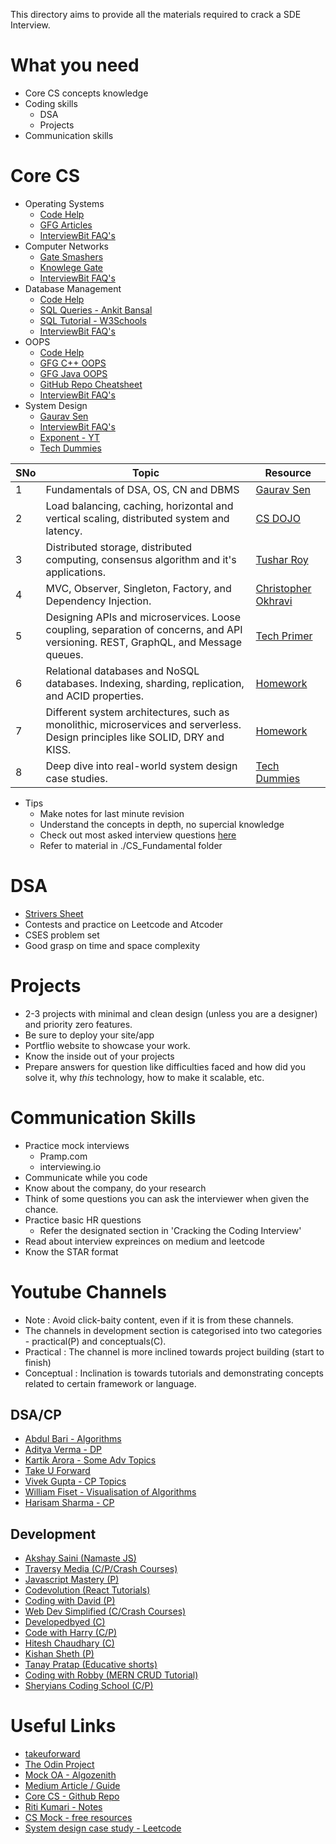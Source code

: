 This directory aims to provide all the materials required to crack a SDE Interview. 

# What you need
- Core CS concepts knowledge
- Coding skills
    - DSA
    - Projects
- Communication skills

# Core CS
- Operating Systems
    - [Code Help](https://www.youtube.com/playlist?list=PLDzeHZWIZsTr3nwuTegHLa2qlI81QweYG)
    - [GFG Articles](https://www.geeksforgeeks.org/operating-systems/)
    - [InterviewBit FAQ's](https://www.interviewbit.com/operating-system-interview-questions/)
- Computer Networks
   - [Gate Smashers](https://www.youtube.com/playlist?list=PLxCzCOWd7aiGFBD2-2joCpWOLUrDLvVV_)
   - [Knowlege Gate](https://www.youtube.com/playlist?list=PLmXKhU9FNesSjFbXSZGF8JF_4LVwwofCd)
   - [InterviewBit FAQ's](https://www.interviewbit.com/networking-interview-questions/)
- Database Management
  - [Code Help](https://www.youtube.com/playlist?list=PLDzeHZWIZsTpukecmA2p5rhHM14bl2dHU)
  - [SQL Queries - Ankit Bansal](https://www.youtube.com/@ankitbansal6/playlists)
  - [SQL Tutorial - W3Schools](https://www.w3schools.com/sql/default.asp)
  - [InterviewBit FAQ's](https://www.interviewbit.com/dbms-interview-questions/)
- OOPS
  - [Code Help](https://www.youtube.com/playlist?list=PLDzeHZWIZsTqouGFa8IyE8K-5hbtAppCC)
  - [GFG C++ OOPS](https://www.geeksforgeeks.org/object-oriented-programming-in-cpp/?ref=shm)
  - [GFG Java OOPS](https://www.geeksforgeeks.org/object-oriented-programming-oops-concept-in-java/)
  - [GitHub Repo Cheatsheet](https://github.com/vineethm1627/OOP)
  - [InterviewBit FAQ's](https://www.interviewbit.com/oops-interview-questions/)
- System Design
  - [Gaurav Sen](https://www.youtube.com/playlist?list=PLMCXHnjXnTnvo6alSjVkgxV-VH6EPyvoX)
  - [InterviewBit FAQ's](https://www.interviewbit.com/system-design-interview-questions/)
  - [Exponent - YT](https://www.youtube.com/@tryexponent/playlists)
  - [Tech Dummies](https://www.youtube.com/@TechDummiesNarendraL/playlists)

SNo | Topic | Resource |  
----|-------|------|
1 | Fundamentals of DSA, OS, CN and DBMS | [Gaurav Sen](https://www.youtube.com/@gkcs) |
2 | Load balancing, caching, horizontal and vertical scaling, distributed system and latency. | [CS DOJO](https://www.youtube.com/@CSDojo) 
3 | Distributed storage, distributed computing, consensus algorithm and it's applications. | [Tushar Roy](https://www.youtube.com/@tusharroy2525)
4 | MVC, Observer, Singleton, Factory, and Dependency Injection.| [Christopher Okhravi](https://www.youtube.com/@ChristopherOkhravi) 
5 | Designing APIs and microservices. Loose coupling, separation of concerns, and API versioning. REST, GraphQL, and Message queues. | [Tech Primer](https://www.youtube.com/@TechPrimers) 
6 | Relational databases and NoSQL databases. Indexing, sharding, replication, and ACID properties. | [Homework]()
7 | Different system architectures, such as monolithic, microservices and serverless. Design principles like SOLID, DRY and KISS. | [Homework]()
8 | Deep dive into real-world system design case studies. | [Tech Dummies](https://www.youtube.com/@TechDummiesNarendraL/playlists)
 

- Tips
  - Make notes for last minute revision
  - Understand the concepts in depth, no supercial knowledge
  - Check out most asked interview questions [here](https://takeuforward.org/interviews/must-do-questions-for-dbms-cn-os-interviews-sde-core-sheet/)
  - Refer to material in ./CS_Fundamental folder

# DSA
- [Strivers Sheet](https://takeuforward.org/interviews/strivers-sde-sheet-top-coding-interview-problems/)
- Contests and practice on Leetcode and Atcoder
- CSES problem set
- Good grasp on time and space complexity
  
# Projects
- 2-3 projects with minimal and clean design (unless you are a designer) and priority zero features.
- Be sure to deploy your site/app
- Portflio website to showcase your work.
- Know the inside out of your projects
- Prepare answers for question like difficulties faced and how did you solve it, why _this_ technology, how to make it scalable, etc.

# Communication Skills
- Practice mock interviews
    - Pramp.com
    - interviewing.io
- Communicate while you code
- Know about the company, do your research
- Think of some questions you can ask the interviewer when given the chance.
- Practice basic HR questions
    - Refer the designated section in 'Cracking the Coding Interview'
- Read about interview expreinces on medium and leetcode
- Know the STAR format

# Youtube Channels
- Note : Avoid click-baity content, even if it is from these channels.
-  The channels in development section is categorised into two categories - practical(P) and conceptuals(C).
- Practical : The channel is more inclined towards project building (start to finish)
- Conceptual : Inclination is towards tutorials and demonstrating concepts related to certain framework or language.
## DSA/CP
- [Abdul Bari - Algorithms](https://www.youtube.com/@abdul_bari)
- [Aditya Verma - DP](https://www.youtube.com/@TheAdityaVerma)
- [Kartik Arora - Some Adv Topics](https://www.youtube.com/@AlgosWithKartik/playlists)
- [Take U Forward](https://www.youtube.com/@takeUforward)
- [Vivek Gupta - CP Topics](https://www.youtube.com/@vivekgupta3484)
- [William Fiset - Visualisation of Algorithms](https://www.youtube.com/@WilliamFiset-videos/playlists)
- [Harisam Sharma - CP](https://www.youtube.com/@Harisamsharma)
## Development
- [Akshay Saini (Namaste JS)](https://www.youtube.com/@akshaymarch7)
- [Traversy Media (C/P/Crash Courses)](https://www.youtube.com/@TraversyMedia)
- [Javascript Mastery (P)](https://www.youtube.com/@javascriptmastery)
- [Codevolution (React Tutorials)](https://www.youtube.com/@Codevolution)
- [Coding with David (P)](https://www.youtube.com/@CodingWithDawid)
- [Web Dev Simplified (C/Crash Courses)](https://www.youtube.com/@WebDevSimplified)
- [Developedbyed (C)](https://www.youtube.com/@developedbyed)
- [Code with Harry (C/P)](https://www.youtube.com/@CodeWithHarry)
- [Hitesh Chaudhary (C)](https://www.youtube.com/@HiteshChoudharydotcom)
- [Kishan Sheth (P)](https://www.youtube.com/@KishanSheth21)
- [Tanay Pratap (Educative shorts)](https://www.youtube.com/@tanaypratap)
- [Coding with Robby (MERN CRUD Tutorial)](https://www.youtube.com/@codingwithrobby)
- [Sheryians Coding School (C/P)](https://www.youtube.com/@thesheryianscodingschool)


# Useful Links 
- [takeuforward](https://takeuforward.org/)
- [The Odin Project](https://www.theodinproject.com/)
- [Mock OA - Algozenith](https://www.practice.algozenith.com/dashboard)
- [Medium Article / Guide](https://medium.com/@devgrowth/the-ultimate-guide-to-software-development-job-interview-prep-146028b773af)
- [Core CS - Github Repo](https://github.com/notescs/notes)
- [Riti Kumari - Notes](https://github.com/riti2409/Resources-for-preparation-Of-Placements)
- [CS Mock - free resources](https://csmock.com/free-resources)
- [System design case study - Leetcode](https://leetcode.com/discuss/interview-question/3653934/complete-system-design-case-studies-bookmark-it)

